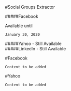#Social Groups Extractor

#####Facebook 

Available until 

```January 30, 2020```

#####Yahoo - Still Available   
#####LinkedIn - Still Available   
                          
#Facebook

``Content to be added``


                          
#Yahoo

``Content to be added``